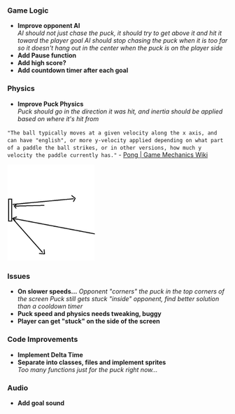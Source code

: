 ### Game Logic
- **Improve opponent AI**  
  *AI should not just chase the puck, it should try to get above it and hit it toward the player goal*
  *AI should stop chasing the puck when it is too far so it doesn't hang out in the center when the puck is on the player side*
- **Add Pause function**
- **Add high score?**
- **Add countdown timer after each goal**

### Physics
- **Improve Puck Physics**  
  *Puck should go in the direction it was hit, and inertia should be applied based on where it's hit from*

`"The ball typically moves at a given velocity along the x axis, and can have "english", or more y-velocity applied depending on what part of a paddle the ball strikes, or in other versions, how much y velocity the paddle currently has."` - [Pong | Game Mechanics Wiki](https://gamemechanics.fandom.com/wiki/Pong)

<img src="https://github.com/nintanuki/pygame-air-hockey/blob/main/english.png" width="200">

### Issues
- **On slower speeds...**
  *Opponent "corners" the puck in the top corners of the screen*
  *Puck still gets stuck "inside" opponent, find better solution than a cooldown timer*
- **Puck speed and physics needs tweaking, buggy**
- **Player can get "stuck" on the side of the screen**

### Code Improvements
- **Implement Delta Time**
- **Separate into classes, files and implement sprites**  
  *Too many functions just for the puck right now...*

### Audio
- **Add goal sound**

